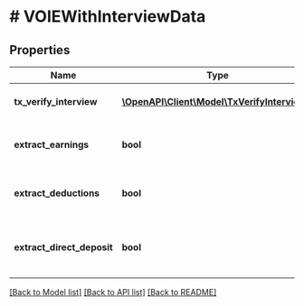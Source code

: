 # # VOIEWithInterviewData

## Properties

Name | Type | Description | Notes
------------ | ------------- | ------------- | -------------
**tx_verify_interview** | [**\OpenAPI\Client\Model\TxVerifyInterview[]**](TxVerifyInterview.md) | An array of &#x60;TxVerifyInterview&#x60; objects |
**extract_earnings** | **bool** | Field to indicate whether to extract the earnings on all pay statements | [optional] [default to true]
**extract_deductions** | **bool** | Field to indicate whether to extract the deductions on all pay statements | [optional] [default to false]
**extract_direct_deposit** | **bool** | Field to indicate whether to extract the direct deposits on all pay statements | [optional] [default to true]

[[Back to Model list]](../../README.md#models) [[Back to API list]](../../README.md#endpoints) [[Back to README]](../../README.md)
